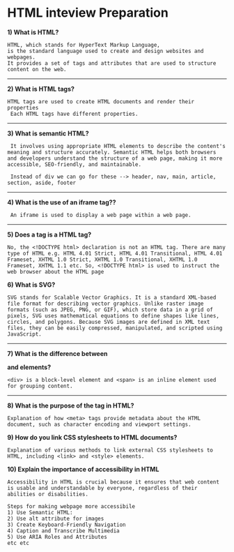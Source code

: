 # HTML inteview Preparation  

**1) What is HTML?**
```
HTML, which stands for HyperText Markup Language,
is the standard language used to create and design websites and webpages.
It provides a set of tags and attributes that are used to structure content on the web.
```
***

**2) What is HTML tags?**
```
HTML tags are used to create HTML documents and render their properties
 Each HTML tags have different properties.
```
***

**3) What is semantic HTML?**
```
 It involves using appropriate HTML elements to describe the content's meaning and structure accurately. Semantic HTML helps both browsers and developers understand the structure of a web page, making it more accessible, SEO-friendly, and maintainable.

 Instead of div we can go for these --> header, nav, main, article, section, aside, footer
```
***

**4) What is the use of an iframe tag??**
```
 An iframe is used to display a web page within a web page.
```
***

**5) Does a <!DOCTYPE html> tag is a HTML tag?**
```
No, the <!DOCTYPE html> declaration is not an HTML tag. There are many type of HTML e.g. HTML 4.01 Strict, HTML 4.01 Transitional, HTML 4.01 Frameset, XHTML 1.0 Strict, XHTML 1.0 Transitional, XHTML 1.0 Frameset, XHTML 1.1 etc. So, <!DOCTYPE html> is used to instruct the web browser about the HTML page
```

**6) What is SVG?**
```
SVG stands for Scalable Vector Graphics. It is a standard XML-based file format for describing vector graphics. Unlike raster image formats (such as JPEG, PNG, or GIF), which store data in a grid of pixels, SVG uses mathematical equations to define shapes like lines, circles, and polygons. Because SVG images are defined in XML text files, they can be easily compressed, manipulated, and scripted using JavaScript.
```
***

**7) What is the difference between <div> and <span> elements?**
```
<div> is a block-level element and <span> is an inline element used for grouping content.
```
***

**8) What is the purpose of the <meta> tag in HTML?**
```
Explanation of how <meta> tags provide metadata about the HTML document, such as character encoding and viewport settings.
```

**9) How do you link CSS stylesheets to HTML documents?**
```
Explanation of various methods to link external CSS stylesheets to HTML, including <link> and <style> elements.
```

**10) Explain the importance of accessibility in HTML**
```
Accessibility in HTML is crucial because it ensures that web content is usable and understandable by everyone, regardless of their abilities or disabilities. 

Steps for making webpage more accessibile
1) Use Semantic HTML:
2) Use alt attribute for images
3) Create Keyboard-Friendly Navigation
4) Caption and Transcribe Multimedia
5) Use ARIA Roles and Attributes
etc etc
```
